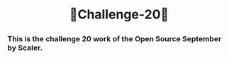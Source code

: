 # <p align="center">🎯Challenge-20🎯</p>

### This is the challenge 20 work of the Open Source September by Scaler.
